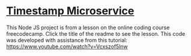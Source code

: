 
# [Timestamp Microservice](https://www.freecodecamp.org/learn/apis-and-microservices/apis-and-microservices-projects/timestamp-microservice)
This Node JS project is from a lesson on the online coding course freecodecamp. Click the title of the readme to see the lesson.
This code was developed with assistance from this tutorial: https://www.youtube.com/watch?v=Vcxszof5lnw
